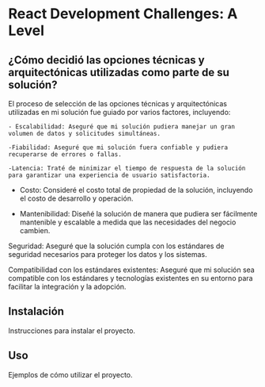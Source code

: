 
# React Development Challenges: A Level

## ¿Cómo decidió las opciones técnicas y arquitectónicas utilizadas como parte de su solución?
  El proceso de selección de las opciones técnicas y arquitectónicas utilizadas en mi solución fue guiado por varios factores, incluyendo:

    - Escalabilidad: Aseguré que mi solución pudiera manejar un gran volumen de datos y solicitudes simultáneas.

    -Fiabilidad: Aseguré que mi solución fuera confiable y pudiera recuperarse de errores o fallas.

    -Latencia: Traté de minimizar el tiempo de respuesta de la solución para garantizar una experiencia de usuario satisfactoria.

* Costo: Consideré el costo total de propiedad de la solución, incluyendo el costo de desarrollo y operación.

- Mantenibilidad: Diseñé la solución de manera que pudiera ser fácilmente mantenible y escalable a medida que las necesidades del negocio cambien.

Seguridad: Aseguré que la solución cumpla con los estándares de seguridad necesarios para proteger los datos y los sistemas.

Compatibilidad con los estándares existentes: Aseguré que mi solución sea compatible con los estándares y tecnologías existentes en su entorno para facilitar la integración y la adopción.
## Instalación

Instrucciones para instalar el proyecto.

## Uso

Ejemplos de cómo utilizar el proyecto.



